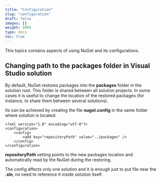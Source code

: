 ```yaml
---
title: "Configuration"
slug: "configuration"
draft: false
images: []
weight: 9995
type: docs
toc: true
---
```


This topics contains aspects of using NuGet and its configurations.

## Changing path to the packages folder in Visual Studio solution
By default, NuGet restores packages into the **packages** folder in the solution root. This folder is shared between all solution projects. In some cases it is useful to change the location of the restored packages (for instance, to share them between several solutions).

Its can be achieved by creating the file **nuget.config** in the same folder where solution is located:

    <?xml version="1.0" encoding="utf-8"?>
    <configuration>
        <config>
            <add key="repositoryPath" value="../packages" />
        </config>
    </configuration>

**repositoryPath** setting points to the new packages location and automatically read by the NuGet during the restoring.

The config affects only one solution and it is enough just to put file near the **.sln**, no need to reference it inside solution itself.



